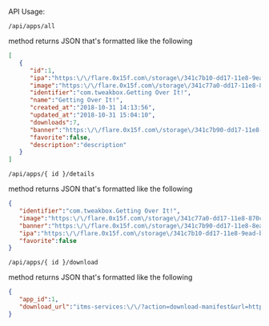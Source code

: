 API Usage:

`/api/apps/all`

method returns JSON that's formatted like the following
```json
[
   {
      "id":1,
      "ipa":"https:\/\/flare.0x15f.com\/storage\/341c7b10-dd17-11e8-9ead-bdc602386162",
      "image":"https:\/\/flare.0x15f.com\/storage\/341c77a0-dd17-11e8-870c-0d087257bda0",
      "identifier":"com.tweakbox.Getting Over It!",
      "name":"Getting Over It!",
      "created_at":"2018-10-31 14:13:56",
      "updated_at":"2018-10-31 15:04:10",
      "downloads":7,
      "banner":"https:\/\/flare.0x15f.com\/storage\/341c7b90-dd17-11e8-8ea5-d5d1556c8da5",
      "favorite":false,
      "description":"description"
   }
]
```

`/api/apps/{ id }/details`

method returns JSON that's formatted like the following
```json
{
   "identifier":"com.tweakbox.Getting Over It!",
   "image":"https:\/\/flare.0x15f.com\/storage\/341c77a0-dd17-11e8-870c-0d087257bda0",
   "banner":"https:\/\/flare.0x15f.com\/storage\/341c7b90-dd17-11e8-8ea5-d5d1556c8da5",
   "ipa":"https:\/\/flare.0x15f.com\/storage\/341c7b10-dd17-11e8-9ead-bdc602386162",
   "favorite":false
}
```

`/api/apps/{ id }/download`

method returns JSON that's formatted like the following
```json
{
   "app_id":1,
   "download_url":"itms-services:\/\/?action=download-manifest&url=https:\/\/flare.0x15f.com\/apps\/1\/plist"
}
```
